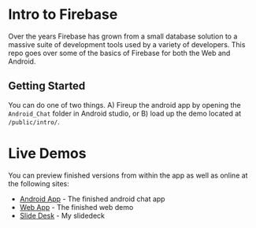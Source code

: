 # Intro to Firebase

Over the years Firebase has grown from a small database solution to a massive suite of development tools used by a variety of developers. This repo goes over some of the basics of Firebase for both the Web and Android. 

## Getting Started

You can do one of two things. A) Fireup the android app by opening the `Android_Chat` folder in Android studio, or B) load up the demo located at `/public/intro/`.

# Live Demos

You can preview finished versions from within the app as well as online at the following sites:

* [Android App](https://play.google.com/store/apps/details?id=xyz.brenden.firebase101) - The finished android chat app
* [Web App](https://firebase.brenden.xyz/intro/) - The finished web demo
* [Slide Desk](https://firebase.brenden.xyz/intro/slides/) - My slidedeck